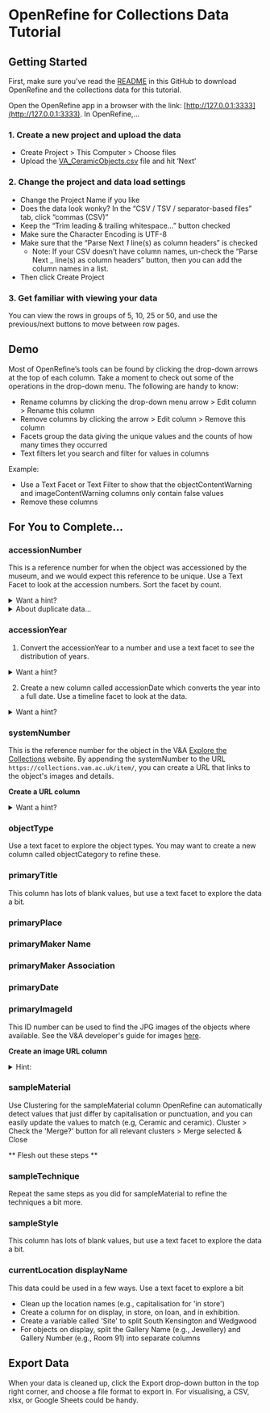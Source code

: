 # OpenRefine for Collections Data Tutorial

## Getting Started

First, make sure you've read the [README](https://github.com/emilyrlong/OpenRefine4Collections/blob/main/README.md) in this GitHub to download OpenRefine and the collections data for this tutorial.

Open the OpenRefine app in a browser with the link: [http://127.0.0.1:3333](http://127.0.0.1:3333). In OpenRefine,...

### 1. Create a new project and upload the data
* Create Project > This Computer > Choose files
* Upload the [VA_CeramicObjects.csv](https://github.com/emilyrlong/OpenRefine4Collections/blob/main/VA_CeramicObjects.csv) file and hit ‘Next’

### 2. Change the project and data load settings
* Change the Project Name if you like
* Does the data look wonky? In the “CSV / TSV / separator-based files” tab, click
“commas (CSV)”
* Keep the “Trim leading & trailing whitespace...” button checked
* Make sure the Character Encoding is UTF-8
* Make sure that the “Parse Next _1_ line(s) as column headers” is checked
  * Note: If your CSV doesn’t have column names, un-check the “Parse Next _ line(s) as column headers” button, then you can add the column names in a list.
* Then click Create Project

### 3. Get familiar with viewing your data
You can view the rows in groups of 5, 10, 25 or 50, and use the previous/next buttons to move between row pages.

## Demo

Most of OpenRefine’s tools can be found by clicking the drop-down arrows at the top of each column. Take a moment to check out some of the operations in the drop-down menu. The following are handy to know:
* Rename columns by clicking the drop-down menu arrow > Edit column > Rename this column
* Remove columns by clicking the arrow > Edit column > Remove this column 
* Facets group the data giving the unique values and the counts of how many times they occurred
* Text filters let you search and filter for values in columns

Example:
* Use a Text Facet or Text Filter to show that the objectContentWarning and imageContentWarning columns only contain false values
* Remove these columns

## For You to Complete...

### accessionNumber
This is a reference number for when the object was accessioned by the museum, and we would expect this reference to be unique. Use a Text Facet to look at the accession numbers. Sort the facet by count. 

<details>
<summary>Want a hint?</summary>
accessionNumber drop-down button > Facet > Text Facet > Sort by count
</details>

<details>
<summary>About duplicate data...</summary>
There are 433 accession numbers and 433 rows in the data. But originally, there were duplicates (see <a href="https://github.com/emilyrlong/OpenRefine4Collections/blob/main/VA_CeramicObjects_Duplicates.csv">VA_CeramicObjects_Duplicates.csv</a>). It was easier to remove these duplicates in Python, but you can use this other dataset and try another OpenRefine [tutorial](https://kb.refinepro.com/2011/08/remove-duplicate.html) to remove the duplicates yourself.
</details>

### accessionYear
1. Convert the accessionYear to a number and use a text facet to see the distribution of years.

<details>
<summary>Want a hint?</summary>
<ul>
  <li>Edit Cells > Common Transforms > to number</li>
  <li>Facet > Text Facet</li> 
</ul>
</details>

2. Create a new column called accessionDate which converts the year into a full date. Use a timeline facet to look at the data.

<details>
<summary>Want a hint?</summary>
<ul>
  <li> Edit Column > Add column based on this column... > Name the column 'accessionDate' and add the GREL expression <b>value.toDate('Y-M-d')</b></li>
  <li>Facet > Timeline Facet</li> 
</ul>
</details>


### systemNumber
This is the reference number for the object in the V&A [Explore the Collections](https://www.vam.ac.uk/collections?type=featured) website. By appending the systemNumber to the URL ``https://collections.vam.ac.uk/item/``, you can create a URL that links to the object's images and details.

**Create a URL column**

<details>
<summary>Want a hint?</summary>
Edit Column > Add column based on this column... > Name the column 'objectURL' and add the GREL expression <b>"https://collections.vam.ac.uk/item/" + value</b>
</details>

### objectType
Use a text facet to explore the object types. You may want to create a new column called objectCategory to refine these.

### primaryTitle
This column has lots of blank values, but use a text facet to explore the data a bit.

### primaryPlace

### primaryMaker Name

### primaryMaker Association

### primaryDate

### primaryImageId
This ID number can be used to find the JPG images of the objects where available. See the V&A developer's guide for images [here](https://developers.vam.ac.uk/guide/v2/images/introduction.html).

**Create an image URL column**

<details>
<summary>Hint:</summary>
Edit Column > Add column based on this column... > Name the column 'imageURL' and add the GREL expression <b>"https://framemark.vam.ac.uk/collections/" + value + "/full/!600,400/0/default.jpg"</b>
</details>

### sampleMaterial
Use Clustering for the sampleMaterial column
OpenRefine can automatically detect values that just differ by capitalisation or punctuation, and you can easily update the values to match (e.g, Ceramic and ceramic).
Cluster > Check the 'Merge?' button for all relevant clusters > Merge selected & Close

** Flesh out these steps **

### sampleTechnique
Repeat the same steps as you did for sampleMaterial to refine the techniques a bit more.

### sampleStyle
This column has lots of blank values, but use a text facet to explore the data a bit.

### currentLocation displayName
This data could be used in a few ways. Use a text facet to explore a bit
* Clean up the location names (e.g., capitalisation for 'in store')
* Create a column for on display, in store, on loan, and in exhibition.
* Create a variable called 'Site' to split South Kensington and Wedgwood
* For objects on display, split the Gallery Name (e.g., Jewellery) and Gallery Number (e.g., Room 91) into separate columns

## Export Data

When your data is cleaned up, click the Export drop-down button in the top right corner, and choose a file format to export in. For visualising, a CSV, xlsx, or Google Sheets could be handy.
